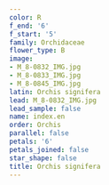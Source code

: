 ```yaml
---
color: R
f_end: '6'
f_start: '5'
family: Orchidaceae
flower_type: B
image:
- M_8-0832_IMG.jpg
- M_8-0833_IMG.jpg
- M_8-0845_IMG.jpg
latin: Orchis signifera
lead: M_8-0832_IMG.jpg
lead_sample: false
name: index.en
order: Orchis
parallel: false
petals: '6'
petals_joined: false
star_shape: false
title: Orchis signifera
---
```

